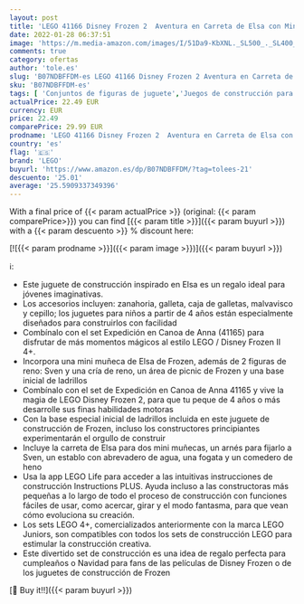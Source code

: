 ```yaml
---
layout: post
title: 'LEGO 41166 Disney Frozen 2  Aventura en Carreta de Elsa con Mini Muñeca de la Princesa y 2 Figuras de Reno  Juguete para Niños'
date: 2022-01-28 06:37:51
image: 'https://m.media-amazon.com/images/I/51Da9-KbXNL._SL500_._SL400_.jpg'
comments: true
category: ofertas
author: 'tole.es'
slug: 'B07NDBFFDM-es LEGO 41166 Disney Frozen 2 Aventura en Carreta de Elsa con...'
sku: 'B07NDBFFDM-es'
tags: [ 'Conjuntos de figuras de juguete','Juegos de construcción para niños','Juguetes','Juguetes y juegos','Muñecos y figuras','lego', ]
actualPrice: 22.49 EUR
currency: EUR
price: 22.49
comparePrice: 29.99 EUR
prodname: 'LEGO 41166 Disney Frozen 2  Aventura en Carreta de Elsa con Mini Muñeca de la Princesa y 2 Figuras de Reno  Juguete para Niños'
country: 'es'
flag: '🇪🇸'
brand: 'LEGO'
buyurl: 'https://www.amazon.es/dp/B07NDBFFDM/?tag=tolees-21'
descuento: '25.01'
average: '25.5909337349396'
---
```


With a final price of {{< param actualPrice >}} (original: {{< param comparePrice>}}) you can find [{{< param title >}}]({{< param buyurl >}}) with a  {{< param descuento >}} % discount here:

[![{{< param prodname >}}]({{< param image >}})]({{< param buyurl >}})

ℹ️:

- Este juguete de construcción inspirado en Elsa es un regalo ideal para jóvenes imaginativas.
- Los accesorios incluyen: zanahoria, galleta, caja de galletas, malvavisco y cepillo; los juguetes para niños a partir de 4 años están especialmente diseñados para construirlos con facilidad
- Combínalo con el set Expedición en Canoa de Anna (41165) para disfrutar de más momentos mágicos al estilo LEGO / Disney Frozen II 4+.
- Incorpora una mini muñeca de Elsa de Frozen, además de 2 figuras de reno: Sven y una cría de reno, un área de picnic de Frozen y una base inicial de ladrillos
- Combínalo con el set de Expedición en Canoa de Anna 41165 y vive la magia de LEGO Disney Frozen 2, para que tu peque de 4 años o más desarrolle sus finas habilidades motoras
- Con la base especial inicial de ladrillos incluida en este juguete de construcción de Frozen, incluso los constructores principiantes experimentarán el orgullo de construir
- Incluye la carreta de Elsa para dos mini muñecas, un arnés para fijarlo a Sven, un establo con abrevadero de agua, una fogata y un comedero de heno
- Usa la app LEGO Life para acceder a las intuitivas instrucciones de construcción Instructions PLUS. Ayuda incluso a las constructoras más pequeñas a lo largo de todo el proceso de construcción con funciones fáciles de usar, como acercar, girar y el modo fantasma, para que vean cómo evoluciona su creación.
- Los sets LEGO 4+, comercializados anteriormente con la marca LEGO Juniors, son compatibles con todos los sets de construcción LEGO para estimular la construcción creativa.
- Este divertido set de construcción es una idea de regalo perfecta para cumpleaños o Navidad para fans de las películas de Disney Frozen o de los juguetes de construcción de Frozen

[🛒 Buy it!!]({{< param buyurl >}})
